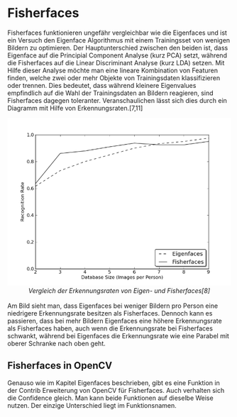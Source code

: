 # Fisherfaces
Fisherfaces funktionieren ungefähr vergleichbar wie die Eigenfaces und ist ein Versuch den Eigenface Algorithmus mit einem Trainingsset von wenigen Bildern zu optimieren. Der Hauptunterschied zwischen den beiden ist, dass Eigenface auf die Principial Component Analyse (kurz PCA) setzt, während die Fisherfaces auf die Linear Discriminant Analyse (kurz LDA) setzen. Mit Hilfe dieser Analyse möchte man eine lineare Kombination von Featuren finden, welche zwei oder mehr Objekte von Trainingsdaten klassifizieren oder trennen. Dies bedeutet, dass während kleinere Eigenvalues empfindlich auf die Wahl der Trainingsdaten an Bildern reagieren, sind Fisherfaces dagegen toleranter. Veranschaulichen lässt sich dies durch ein Diagramm mit Hilfe von Erkennungsraten.[7,11]
<br><center><img src="/assets/eigenvsfisher.png"><br>
*Vergleich der Erkennungsraten von Eigen- und Fisherfaces[8]*</center><br>
Am Bild sieht man, dass Eigenfaces bei weniger Bildern pro Person eine niedrigere Erkennungsrate besitzen als Fisherfaces. Dennoch kann es passieren, dass bei mehr Bildern Eigenfaces eine höhere Erkennungsrate als Fisherfaces haben, auch wenn die Erkennungsrate bei Fisherfaces schwankt, während bei Eigenfaces die Erkennungsrate wie eine Parabel mit oberer Schranke nach oben geht.
## Fisherfaces in OpenCV
Genauso wie im Kapitel Eigenfaces beschrieben, gibt es eine Funktion in der Contrib Erweiterung von OpenCV für Fisherfaces. Auch verhalten sich die Confidence gleich. Man kann beide Funktionen auf dieselbe Weise nutzen. Der einzige Unterschied liegt im Funktionsnamen.
